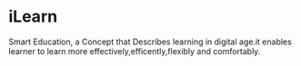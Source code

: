 # iLearn
Smart Education, a Concept that Describes learning in digital age.it enables learner to learn more effectively,efficently,flexibly and comfortably.
